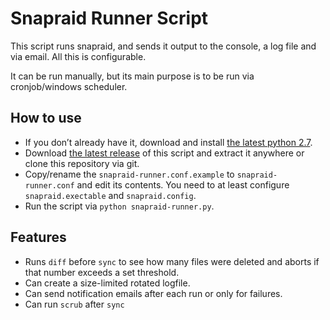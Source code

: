 # Snapraid Runner Script

This script runs snapraid, and sends it output to the console, a log file and
via email. All this is configurable.

It can be run manually, but its main purpose is to be run via cronjob/windows
scheduler.

## How to use
* If you don’t already have it, download and install
  [the latest python 2.7](http://www.python.org/getit/).
* Download [the latest release](https://github.com/Chronial/snapraid-runner/releases)
  of this script and extract it anywhere or clone this repository via git.
* Copy/rename the `snapraid-runner.conf.example` to `snapraid-runner.conf` and
  edit its contents. You need to at least configure `snapraid.exectable` and
  `snapraid.config`.
* Run the script via `python snapraid-runner.py`.

## Features
* Runs `diff` before `sync` to see how many files were deleted and aborts if
  that number exceeds a set threshold.
* Can create a size-limited rotated logfile.
* Can send notification emails after each run or only for failures.
* Can run `scrub` after `sync`
